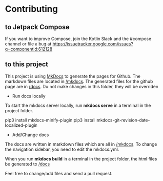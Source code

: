 # Contributing

## to Jetpack Compose
If you want to improve Compose, join the Kotlin Slack and the #compose channel or file a bug at https://issuetracker.google.com/issues?q=componentid:612128

## to this project
This project is using [MkDocs](https://www.mkdocs.org/) to generate the pages for Github. 
The markdown files are located in [/mkdocs](https://github.com/Foso/Jetpack-Compose-Playground/tree/master/mkdocs).
The generated files for the github page are in [/docs](https://github.com/Foso/Jetpack-Compose-Playground/tree/master/docs). Do not make changes in this folder, they will be overriden

* Run docs locally

To start the mkdocs server locally, run **mkdocs serve** in a terminal in the project folder.

pip3 install mkdocs-minify-plugin
pip3 install mkdocs-git-revision-date-localized-plugin

* Add/Change docs

The docs are written in markdown files which are all in [/mkdocs](https://github.com/Foso/Jetpack-Compose-Playground/tree/master/mkdocs). To change the navigation sidebar, you need to edit the mkdocs.yml.

When you run **mkdocs build** in a terminal in the project folder, the html files be generated to [/docs](https://github.com/Foso/Jetpack-Compose-Playground/tree/master/docs)


Feel free to change/add files and send a pull request.